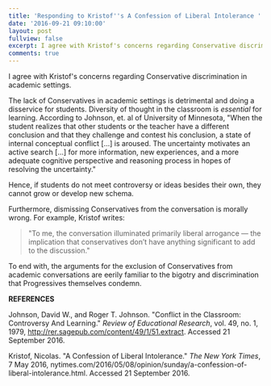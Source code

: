 ```yaml
---
title: 'Responding to Kristof''s A Confession of Liberal Intolerance '
date: '2016-09-21 09:10:00'
layout: post
fullview: false 
excerpt: I agree with Kristof's concerns regarding Conservative discrimination in academic settings. 
comments: true 
---
```

I agree with Kristof's concerns regarding Conservative discrimination in academic settings. 

The lack of Conservatives in academic settings is detrimental and doing a disservice for students. Diversity of thought in the classroom is *essential* for learning. According to Johnson, et. al of University of Minnesota, "When the student realizes that other students or the teacher have a different conclusion and that they challenge and contest his conclusion, a state of internal conceptual conflict [...] is aroused. The uncertainty motivates an active search [...] for more information, new experiences, and a more adequate cognitive perspective and reasoning process in hopes of resolving the uncertainty." 

Hence, if students do not meet controversy or ideas besides their own, they cannot grow or develop new schema. 

Furthermore, dismissing Conservatives from the conversation is morally wrong. For example, Kristof writes: 

> "To me, the conversation illuminated primarily liberal arrogance — the implication that conservatives don’t have anything significant to add to the discussion." 

To end with, the arguments for the exclusion of Conservatives from academic conversations are eerily familiar to the bigotry and discrimination that Progressives themselves condemn. 

 **REFERENCES**
 
Johnson, David W., and Roger T. Johnson. "Conflict in the Classroom: Controversy And Learning." *Review of Educational Research*, vol. 49, no. 1, 1979, http://rer.sagepub.com/content/49/1/51.extract. Accessed 21 September 2016.

Kristof, Nicolas. "A Confession of Liberal Intolerance." *The New York Times*, 7 May 2016, nytimes.com/2016/05/08/opinion/sunday/a-confession-of-liberal-intolerance.html. Accessed 21 September 2016. 


